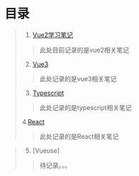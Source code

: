 # 目录


>1. [Vue2学习笔记](./Vue2/index.md)
>
>> 此处目前记录的是vue2相关笔记
>
>2. [Vue3](./Vue3/index.md)
>
>> 此处记录的是vue3相关笔记
>
>3. [Typescript](./Typescript/index.md)
>> 此处记录的是typescript相关笔记
>
>4.[React](./React/index.md)
>> 此处记录的是React相关笔记

>5. [Vueuse]
>> 待记录。。。



